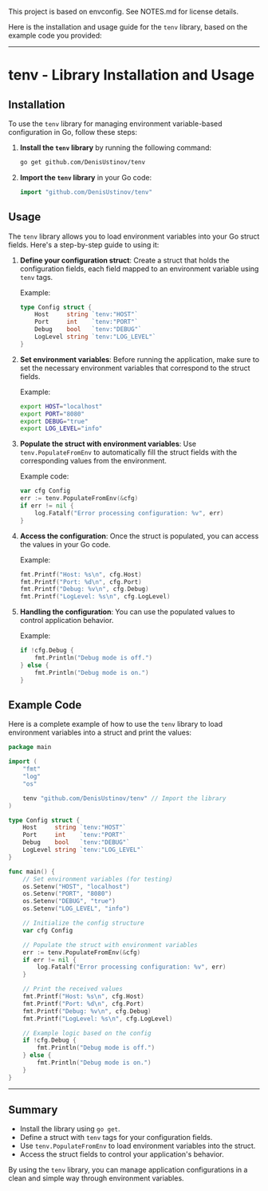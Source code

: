 This project is based on envconfig. See NOTES.md for license details.

Here is the installation and usage guide for the `tenv` library, based on the example code you provided:

---

# tenv - Library Installation and Usage

## Installation

To use the `tenv` library for managing environment variable-based configuration in Go, follow these steps:

1. **Install the `tenv` library** by running the following command:
   ```bash
   go get github.com/DenisUstinov/tenv
   ```

2. **Import the `tenv` library** in your Go code:
   ```go
   import "github.com/DenisUstinov/tenv"
   ```

## Usage

The `tenv` library allows you to load environment variables into your Go struct fields. Here's a step-by-step guide to using it:

1. **Define your configuration struct**: Create a struct that holds the configuration fields, each field mapped to an environment variable using `tenv` tags.

   Example:
   ```go
   type Config struct {
       Host     string `tenv:"HOST"`
       Port     int    `tenv:"PORT"`
       Debug    bool   `tenv:"DEBUG"`
       LogLevel string `tenv:"LOG_LEVEL"`
   }
   ```

2. **Set environment variables**: Before running the application, make sure to set the necessary environment variables that correspond to the struct fields.

   Example:
   ```bash
   export HOST="localhost"
   export PORT="8080"
   export DEBUG="true"
   export LOG_LEVEL="info"
   ```

3. **Populate the struct with environment variables**: Use `tenv.PopulateFromEnv` to automatically fill the struct fields with the corresponding values from the environment.

   Example code:
   ```go
   var cfg Config
   err := tenv.PopulateFromEnv(&cfg)
   if err != nil {
       log.Fatalf("Error processing configuration: %v", err)
   }
   ```

4. **Access the configuration**: Once the struct is populated, you can access the values in your Go code.

   Example:
   ```go
   fmt.Printf("Host: %s\n", cfg.Host)
   fmt.Printf("Port: %d\n", cfg.Port)
   fmt.Printf("Debug: %v\n", cfg.Debug)
   fmt.Printf("LogLevel: %s\n", cfg.LogLevel)
   ```

5. **Handling the configuration**: You can use the populated values to control application behavior.

   Example:
   ```go
   if !cfg.Debug {
       fmt.Println("Debug mode is off.")
   } else {
       fmt.Println("Debug mode is on.")
   }
   ```

## Example Code

Here is a complete example of how to use the `tenv` library to load environment variables into a struct and print the values:

```go
package main

import (
    "fmt"
    "log"
    "os"

    tenv "github.com/DenisUstinov/tenv" // Import the library
)

type Config struct {
    Host     string `tenv:"HOST"`
    Port     int    `tenv:"PORT"`
    Debug    bool   `tenv:"DEBUG"`
    LogLevel string `tenv:"LOG_LEVEL"`
}

func main() {
    // Set environment variables (for testing)
    os.Setenv("HOST", "localhost")
    os.Setenv("PORT", "8080")
    os.Setenv("DEBUG", "true")
    os.Setenv("LOG_LEVEL", "info")

    // Initialize the config structure
    var cfg Config

    // Populate the struct with environment variables
    err := tenv.PopulateFromEnv(&cfg)
    if err != nil {
        log.Fatalf("Error processing configuration: %v", err)
    }

    // Print the received values
    fmt.Printf("Host: %s\n", cfg.Host)
    fmt.Printf("Port: %d\n", cfg.Port)
    fmt.Printf("Debug: %v\n", cfg.Debug)
    fmt.Printf("LogLevel: %s\n", cfg.LogLevel)

    // Example logic based on the config
    if !cfg.Debug {
        fmt.Println("Debug mode is off.")
    } else {
        fmt.Println("Debug mode is on.")
    }
}
```

---

## Summary

- Install the library using `go get`.
- Define a struct with `tenv` tags for your configuration fields.
- Use `tenv.PopulateFromEnv` to load environment variables into the struct.
- Access the struct fields to control your application's behavior.

By using the `tenv` library, you can manage application configurations in a clean and simple way through environment variables.

